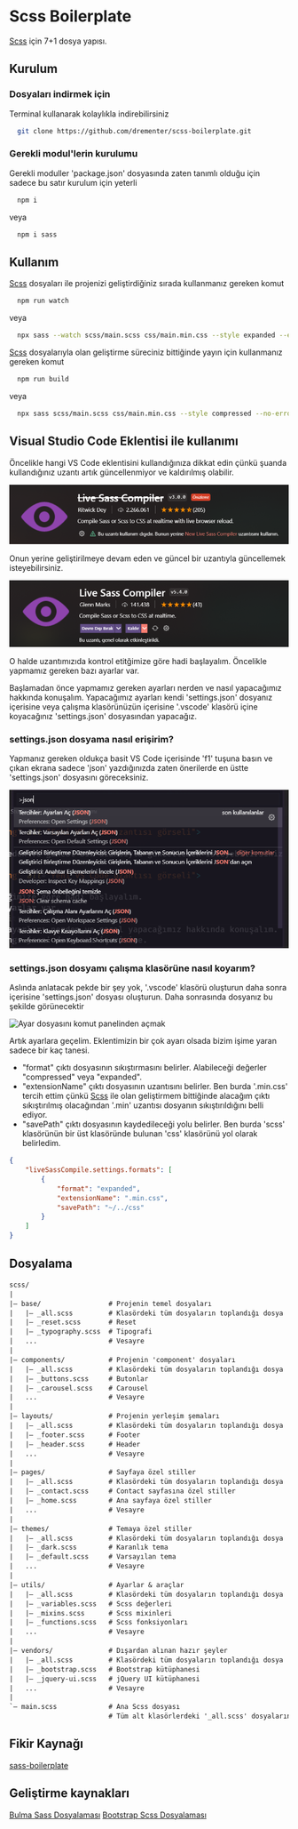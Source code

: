 # Scss Boilerplate

[Scss](https://sass-lang.com/) için 7+1 dosya yapısı.

## Kurulum

### Dosyaları indirmek için

Terminal kullanarak kolaylıkla indirebilirsiniz

```bash
  git clone https://github.com/drementer/scss-boilerplate.git
```

### Gerekli modul'lerin kurulumu

Gerekli moduller 'package.json' dosyasında zaten tanımlı olduğu için sadece bu satır kurulum için yeterli

```bash
  npm i
```

veya

```bash
  npm i sass
```

## Kullanım

[Scss](https://sass-lang.com/) dosyaları ile projenizi geliştirdiğiniz sırada kullanmanız gereken komut

```bash
  npm run watch
```

veya

```bash
  npx sass --watch scss/main.scss css/main.min.css --style expanded --error-css
```

[Scss](https://sass-lang.com/) dosyalarıyla olan geliştirme süreciniz bittiğinde yayın için kullanmanız gereken komut

```bash
  npm run build
```

veya

```bash
  npx sass scss/main.scss css/main.min.css --style compressed --no-error-css
```

## Visual Studio Code Eklentisi ile kullanımı

Öncelikle hangi VS Code eklentisini kullandığınıza dikkat edin çünkü şuanda kullandığınız uzantı artık güncellenmiyor ve kaldırılmış olabilir.

<img src="eski-vs-code-uzantisi.png" alt="Eski VS Code uzantısı görseli">

Onun yerine geliştirilmeye devam eden ve güncel bir uzantıyla güncellemek isteyebilirsiniz.

<img src="yeni-vs-code-uzantisi.png" alt="Yeni VS Code uzantısı görseli">

O halde uzantımızıda kontrol etitğimize göre hadi başlayalım.
Öncelikle yapmamız gereken bazı ayarlar var.

Başlamadan önce yapmamız gereken ayarları nerden ve nasıl yapacağımız hakkında konuşalım.
Yapacağımız ayarları kendi 'settings.json' dosyanız içerisine veya çalışma klasörünüzün içerisine '.vscode' klasörü içine koyacağınız 'settings.json' dosyasından yapacağız.

### settings.json dosyama nasıl erişirim?

Yapmanız gereken oldukça basit VS Code içerisinde 'f1' tuşuna basın ve çıkan ekrana sadece 'json' yazdığınızda zaten önerilerde en üstte 'settings.json' dosyasını göreceksiniz.

<img src="komut-paneli-ise-ayar-dosyasi-acma.png" alt="Ayar dosyasını komut panelinden açmak">

### settings.json dosyamı çalışma klasörüne nasıl koyarım?

Aslında anlatacak pekde bir şey yok, '.vscode' klasörü oluşturun daha sonra içerisine 'settings.json' dosyası oluşturun. Daha sonrasında dosyanız bu şekilde görünecektir

<img src="klasor-olusturarak-ayar-dosyası-acma.png" alt="Ayar dosyasını komut panelinden açmak">

Artık ayarlara geçelim. Eklentimizin bir çok ayarı olsada bizim işime yaran sadece bir kaç tanesi.

-   "format" çıktı dosyasının sıkıştırmasını belirler. Alabileceği değerler "compressed" veya "expanded".
-   "extensionName" çıktı dosyasının uzantısını belirler. Ben burda '.min.css' tercih ettim çünkü [Scss](https://sass-lang.com/) ile olan geliştirmem bittiğinde alacağım çıktı sıkıştırılmış olacağından '.min' uzantısı dosyanın sıkıştırıldığını belli ediyor.
-   "savePath" çıktı dosyasının kaydedileceği yolu belirler. Ben burda 'scss' klasörünün bir üst klasöründe bulunan 'css' klasörünü yol olarak belirledim.

```json
{
    "liveSassCompile.settings.formats": [
        {
            "format": "expanded",
            "extensionName": ".min.css",
            "savePath": "~/../css"
        }
    ]
}
```

## Dosyalama

```txt
scss/
|
|– base/                 # Projenin temel dosyaları
|   |– _all.scss         # Klasördeki tüm dosyaların toplandığı dosya
|   |– _reset.scss       # Reset
|   |– _typography.scss  # Tipografi
|   ...                  # Vesayre
|
|– components/           # Projenin 'component' dosyaları
|   |– _all.scss         # Klasördeki tüm dosyaların toplandığı dosya
|   |– _buttons.scss     # Butonlar
|   |– _carousel.scss    # Carousel
|   ...                  # Vesayre
|
|– layouts/              # Projenin yerleşim şemaları
|   |– _all.scss         # Klasördeki tüm dosyaların toplandığı dosya
|   |– _footer.scss      # Footer
|   |– _header.scss      # Header
|   ...                  # Vesayre
|
|– pages/                # Sayfaya özel stiller
|   |– _all.scss         # Klasördeki tüm dosyaların toplandığı dosya
|   |– _contact.scss     # Contact sayfasına özel stiller
|   |– _home.scss        # Ana sayfaya özel stiller
|   ...                  # Vesayre
|
|– themes/               # Temaya özel stiller
|   |– _all.scss         # Klasördeki tüm dosyaların toplandığı dosya
|   |– _dark.scss      	 # Karanlık tema
|   |– _default.scss     # Varsayılan tema
|   ...                  # Vesayre
|
|– utils/                # Ayarlar & araçlar
|   |– _all.scss         # Klasördeki tüm dosyaların toplandığı dosya
|   |– _variables.scss   # Scss değerleri
|   |– _mixins.scss      # Scss mixinleri
|   |– _functions.scss   # Scss fonksiyonları
|   ...                  # Vesayre
|
|– vendors/              # Dışardan alınan hazır şeyler
|   |– _all.scss         # Klasördeki tüm dosyaların toplandığı dosya
|   |– _bootstrap.scss   # Bootstrap kütüphanesi
|   |– _jquery-ui.scss   # jQuery UI kütüphanesi
|   ...                  # Vesayre
|
`– main.scss             # Ana Scss dosyası
                         # Tüm alt klasörlerdeki '_all.scss' dosyalarının toplandığı dosya
```

## Fikir Kaynağı

[sass-boilerplate](https://github.com/KittyGiraudel/sass-boilerplate)

## Geliştirme kaynakları

[Bulma Sass Dosyalaması](https://github.com/jgthms/bulma/tree/master/sass)
[Bootstrap Scss Dosyalaması](https://github.com/twbs/bootstrap/tree/main/scss)
